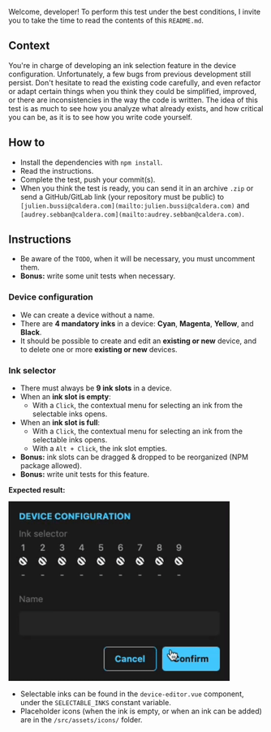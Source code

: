 Welcome, developer! To perform this test under the best conditions, I invite you to take the time to read the contents of this `README.md`.

## Context

You're in charge of developing an ink selection feature in the device configuration. Unfortunately, a few bugs from previous development still persist. Don't hesitate to read the existing code carefully, and even refactor or adapt certain things when you think they could be simplified, improved, or there are inconsistencies in the way the code is written. The idea of this test is as much to see how you analyze what already exists, and how critical you can be, as it is to see how you write code yourself.

## How to

- Install the dependencies with `npm install`.
- Read the instructions.
- Complete the test, push your commit(s).
- When you think the test is ready, you can send it in an archive `.zip` or send a GitHub/GitLab link (your repository must be public) to `[julien.bussi@caldera.com](mailto:julien.bussi@caldera.com)` and `[audrey.sebban@caldera.com](mailto:audrey.sebban@caldera.com)`.

## Instructions

- Be aware of the `TODO`, when it will be necessary, you must uncomment them.
- **Bonus:** write some unit tests when necessary.

### Device configuration

- We can create a device without a name.
- There are **4 mandatory inks** in a device: **Cyan**, **Magenta**, **Yellow**, and **Black**.
- It should be possible to create and edit an **existing or new** device, and to delete one or more **existing or new** devices.

### Ink selector

- There must always be **9 ink slots** in a device.
- When an **ink slot is empty**:
  - With a `Click`, the contextual menu for selecting an ink from the selectable inks opens.
- When an **ink slot is full**:
  - With a `Click`, the contextual menu for selecting an ink from the selectable inks opens.
  - With a `Alt + Click`, the ink slot empties.
- **Bonus:** ink slots can be dragged & dropped to be reorganized (NPM package allowed).
- **Bonus:** write unit tests for this feature.

**Expected result:**

![Ink selector feature](./public/ink-selector-feature.gif)

- Selectable inks can be found in the `device-editor.vue` component, under the `SELECTABLE_INKS` constant variable.
- Placeholder icons (when the ink is empty, or when an ink can be added) are in the `/src/assets/icons/` folder.
